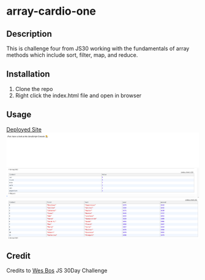 # array-cardio-one

## Description
This is challenge four from JS30 working with the fundamentals of array methods which include sort, filter, map, and reduce.


## Installation

1. Clone the repo
2. Right click the index.html file and open in browser

## Usage
[Deployed Site](https://sharonkim09.github.io/array-cardio-one/)
![](./arraycardio1.png)
![](./arraycardio2.png)
![](./arraycardio3.png)

## Credit

Credits to [Wes Bos](https://github.com/wesbos) JS 30Day Challenge

